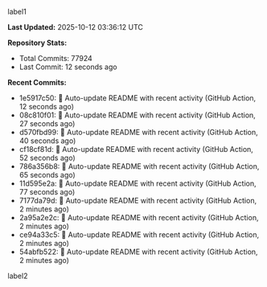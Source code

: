 
label1 
<!-- ACTIVITY_START -->
**Last Updated:** 2025-10-12 03:36:12 UTC

**Repository Stats:**
- Total Commits: 77924
- Last Commit: 12 seconds ago

**Recent Commits:**
- 1e5917c50: 🤖 Auto-update README with recent activity (GitHub Action, 12 seconds ago)
- 08c810f01: 🤖 Auto-update README with recent activity (GitHub Action, 27 seconds ago)
- d570fbd99: 🤖 Auto-update README with recent activity (GitHub Action, 40 seconds ago)
- cf18cf81d: 🤖 Auto-update README with recent activity (GitHub Action, 52 seconds ago)
- 786a356b8: 🤖 Auto-update README with recent activity (GitHub Action, 65 seconds ago)
- 11d595e2a: 🤖 Auto-update README with recent activity (GitHub Action, 77 seconds ago)
- 7177da79d: 🤖 Auto-update README with recent activity (GitHub Action, 2 minutes ago)
- 2a95a2e2c: 🤖 Auto-update README with recent activity (GitHub Action, 2 minutes ago)
- ce94a33c5: 🤖 Auto-update README with recent activity (GitHub Action, 2 minutes ago)
- 54abfb522: 🤖 Auto-update README with recent activity (GitHub Action, 2 minutes ago)
<!-- ACTIVITY_END -->

label2

